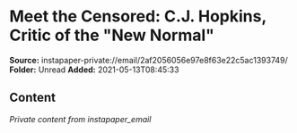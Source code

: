 # Meet the Censored: C.J. Hopkins, Critic of the "New Normal"

**Source:** instapaper-private://email/2af2056056e97e8f63e22c5ac1393749/
**Folder:** Unread
**Added:** 2021-05-13T08:45:33




## Content
*Private content from instapaper_email*
